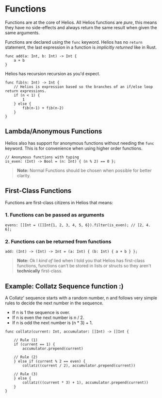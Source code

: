 # Functions

Functions are at the core of Helios. All Helios functions are *pure*, this means they have no side-effects and always return the same result when given the same arguments.

Functions are declared using the `func` keyword.
Helios has no `return` statement, the last expression in a function is *implicitly returned* like in Rust.

```go, noplaypen
func add(a: Int, b: Int) -> Int {
    a + b 
}
```

Helios has recursion recursion as you'd expect.

```go, noplaypen
func fib(n: Int) -> Int {
    // Helios is expression based so the branches of an if/else loop return expressions.
    if (n < 1) {
        1
    } else {
        fib(n-1) + fib(n-2)
    }
}
```

## Lambda/Anonymous Functions

Helios also has support for anonymous functions without needing the `func` keyword.
This is for convenience when using higher order functions.

```rust, noplaypen
// Anonymous functions with typing
is_even: (Int) -> Bool = (n: Int) { (n % 2) == 0 };
```

> **Note:** Normal Functions should be chosen when possible for better clarity.

## First-Class Functions

Functions are first-class citizens in Helios that means:

### 1. Functions can be passed as arguments

```ts, noplaypen
evens: []Int = ([]Int{1, 2, 3, 4, 5, 6}).filter(is_even); // [2, 4. 6]; 
```

### 2. Functions can be returned from functions

```rust, noplaypen
add: (Int) -> (Int) -> Int = (a: Int) { (b: Int) { a + b } };
```

> **Note:** Ok I *kind of* lied when I told you that Helios has first-class functions,
functions can't be stored in lists or structs so they aren't **technically** first-class.

## Example: Collatz Sequence function :)
A Collatz' sequence starts with a random number, n and follows very simple rules to decide the next number in the sequence.

- If n is 1 the sequence is over.
- If n is even the next number is n / 2.
- If n is odd the next number is (n * 3) + 1.

```go, noplaypen
func collatz(current: Int, accumulator: []Int) -> []Int {

    // Rule (1)
    if (current == 1) {
        accumulator.prepend(current) 

    // Rule (2)
    } else if (current % 2 == even) {
        collatz((current / 2), accumulator.prepend(current))

    // Rule (3)
    } else {
        collatz(((current * 3) + 1), accumulator.prepend(current))      
    }
}
```
